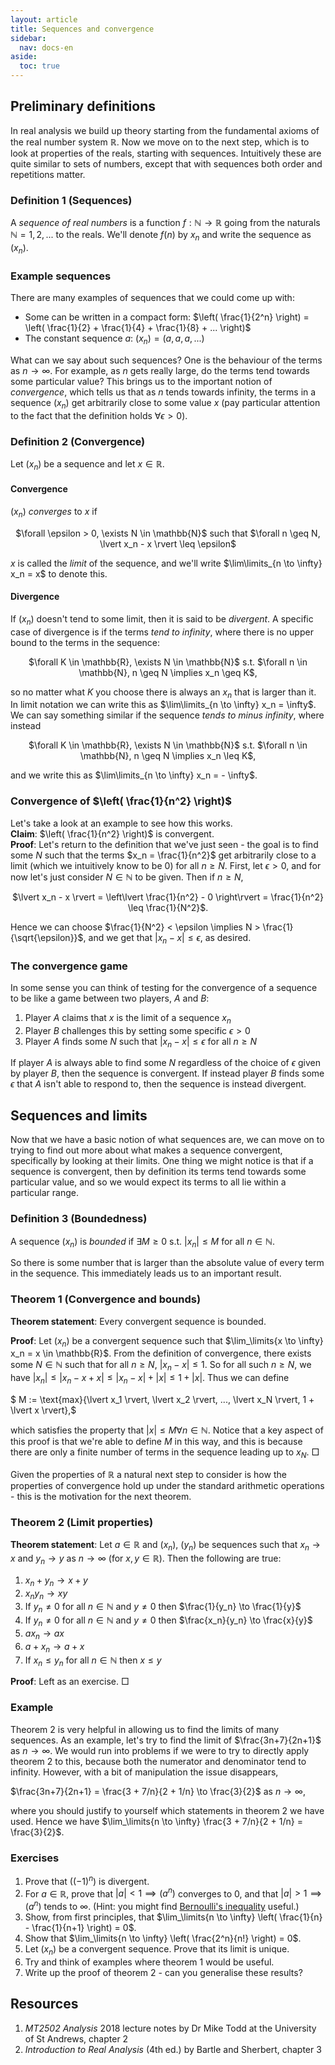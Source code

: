 ```yaml
---
layout: article
title: Sequences and convergence
sidebar:
  nav: docs-en
aside:
  toc: true
---
```


## Preliminary definitions
In real analysis we build up theory starting from the fundamental axioms of the real number system $\mathbb{R}$. Now we move on to the next step, which is to look at properties of the reals, starting with sequences. Intuitively these are quite similar to sets of numbers, except that with sequences both order and repetitions matter. 

### Definition 1 (Sequences)
A *sequence of real numbers* is a function $f : \mathbb{N} \rightarrow \mathbb{R}$ going from the naturals $\mathbb{N} = {1, 2, ...}$ to the reals. We'll denote $f(n)$ by $x_n$ and write the sequence as $(x_n)$. 

### Example sequences
There are many examples of sequences that we could come up with: 
- Some can be written in a compact form: $\left( \frac{1}{2^n} \right) = \left( \frac{1}{2} + \frac{1}{4} + \frac{1}{8} + ... \right)$
- The constant sequence $a$: $(x_n) = (a, a, a, ...)$

What can we say about such sequences? One is the behaviour of the terms as $n \rightarrow \infty$. For example, as $n$ gets really large, do the terms tend towards some particular value? This brings us to the important notion of *convergence*, which tells us that as $n$ tends towards infinity, the terms in a sequence $(x_n)$ get arbitrarily close to some value $x$ (pay particular attention to the fact that the definition holds $\forall \epsilon > 0$). 

### Definition 2 (Convergence)
Let $(x_n)$ be a sequence and let $x \in \mathbb{R}$. 
#### Convergence 
$(x_n)$ *converges* to $x$ if  

<center>$\forall \epsilon > 0, \exists N \in \mathbb{N}$ such that $\forall n \geq N, \lvert x_n - x \rvert \leq \epsilon$</center>

$x$ is called the *limit* of the sequence, and we'll write $\lim\limits_{n \to \infty} x_n = x$ to denote this. 
#### Divergence  
If $(x_n)$ doesn't tend to some limit, then it is said to be *divergent*. A specific case of divergence is if the terms *tend to infinity*, where there is no upper bound to the terms in the sequence:  

<center>$\forall K \in \mathbb{R}, \exists N \in \mathbb{N}$ s.t. $\forall n \in \mathbb{N}, n \geq N \implies x_n \geq K$,</center> 

so no matter what $K$ you choose there is always an $x_n$ that is larger than it. In limit notation we can write this as $\lim\limits_{n \to \infty} x_n = \infty$. We can say something similar if the sequence *tends to minus infinity*, where instead

<center> $\forall K \in \mathbb{R}, \exists N \in \mathbb{N}$ s.t. $\forall n \in \mathbb{N}, n \geq N \implies x_n \leq K$, </center>

and we write this as $\lim\limits_{n \to \infty} x_n = - \infty$. 

### Convergence of $\left( \frac{1}{n^2} \right)$
Let's take a look at an example to see how this works.  
**Claim**: $\left( \frac{1}{n^2} \right)$ is convergent.  
**Proof**:  Let's return to the definition that we've just seen - the goal is to find some $N$ such that the terms $x_n = \frac{1}{n^2}$ get arbitrarily close to a limit (which we intuitively know to be 0) for all $n \geq N$. First, let $\epsilon > 0$, and for now let's just consider $N \in \mathbb{N}$ to be given. Then if $n \geq N$,   

<center> $\lvert x_n - x \rvert = \left\lvert \frac{1}{n^2} - 0 \right\rvert = \frac{1}{n^2} \leq \frac{1}{N^2}$. </center>

Hence we can choose $\frac{1}{N^2} < \epsilon \implies N > \frac{1}{\sqrt{\epsilon}}$, and we get that $\lvert x_n - x \rvert \leq \epsilon$, as desired. 

### The convergence game
In some sense you can think of testing for the convergence of a sequence to be like a game between two players, $A$ and $B$:  
1. Player $A$ claims that $x$ is the limit of a sequence $x_n$
2. Player $B$ challenges this by setting some specific $\epsilon > 0$
3. Player $A$ finds some $N$ such that $\lvert x_n - x \rvert \leq \epsilon$ for all $n \geq N$  

If player $A$ is always able to find some $N$ regardless of the choice of $\epsilon$ given by player $B$, then the sequence is convergent. If instead player $B$ finds some $\epsilon$ that $A$ isn't able to respond to, then the sequence is instead divergent. 

## Sequences and limits
Now that we have a basic notion of what sequences are, we can move on to trying to find out more about what makes a sequence convergent, specifically by looking at their limits. One thing we might notice is that if a sequence is convergent, then by definition its terms tend towards some particular value, and so we would expect its terms to all lie within a particular range. 

### Definition 3 (Boundedness)
A sequence $(x_n)$ is *bounded* if $\exists M \geq 0$ s.t. $\lvert x_n \rvert \leq M$ for all $n \in \mathbb{N}$. 

So there is some number that is larger than the absolute value of every term in the sequence. This immediately leads us to an important result. 

### Theorem 1 (Convergence and bounds)
**Theorem statement**: Every convergent sequence is bounded.  

**Proof**: Let $(x_n)$ be a convergent sequence such that $\lim_\limits{x \to \infty} x_n = x \in \mathbb{R}$. From the definition of convergence, there exists some $N \in \mathbb{N}$ such that for all $n \geq N$, $\lvert x_n - x \rvert \leq 1$. So for all such $n \geq N$, we have $\lvert x_n \rvert \leq \lvert x_n - x + x \rvert \leq \lvert x_n - x \rvert + \lvert x \rvert \leq 1 + \lvert x \rvert$. Thus we can define

$ M := \text{max}{\lvert x_1 \rvert, \lvert x_2 \rvert, ..., \lvert x_N \rvert, 1 + \lvert x \rvert},$

which satisfies the property that $\lvert x \rvert \leq M \forall n \in \mathbb{N}$. Notice that a key aspect of this proof is that we're able to define $M$ in this way, and this is because there are only a finite number of terms in the sequence leading up to $x_N$. $\Box$

Given the properties of $\mathbb{R}$ a natural next step to consider is how the properties of convergence hold up under the standard arithmetic operations - this is the motivation for the next theorem. 

### Theorem 2 (Limit properties)
**Theorem statement**: Let $a \in \mathbb{R}$ and $(x_n)$, $(y_n)$ be sequences such that $x_n \to x$ and $y_n \to y$ as $n \to \infty$ (for $x, y \in \mathbb{R}$). Then the following are true: 
1. $x_n + y_n \to x + y$
2. $x_n y_n \to xy$
3. If $y_n \neq 0$ for all $n \in \mathbb{N}$ and $y \neq 0$ then $\frac{1}{y_n} \to \frac{1}{y}$
4. If $y_n \neq 0$ for all $n \in \mathbb{N}$ and $y \neq 0$ then $\frac{x_n}{y_n} \to \frac{x}{y}$
5. $a x_n \to ax$
6. $a + x_n \to a + x$ 
7. If $x_n \leq y_n$ for all $n \in \mathbb{N}$ then $x \leq y$

**Proof**: Left as an exercise. $\Box$

### Example
Theorem 2 is very helpful in allowing us to find the limits of many sequences. As an example, let's try to find the limit of $\frac{3n+7}{2n+1}$ as $n \to \infty$. We would run into problems if we were to try to directly apply theorem 2 to this, because both the numerator and denominator tend to infinity. However, with a bit of manipulation the issue disappears,

$\frac{3n+7}{2n+1} = \frac{3 + 7/n}{2 + 1/n} \to \frac{3}{2}$ as $n \to \infty$,

where you should justify to yourself which statements in theorem 2 we have used. Hence we have $\lim_\limits{n \to \infty} \frac{3 + 7/n}{2 + 1/n} = \frac{3}{2}$. 

### Exercises
1. Prove that $((-1)^n)$ is divergent. 
2. For $a \in \mathbb{R}$, prove that $\lvert a \rvert < 1 \implies (a^n)$ converges to 0, and that $\lvert a \rvert > 1 \implies (a^n)$ tends to $\infty$. (Hint: you might find [Bernoulli's inequality](https://en.wikipedia.org/wiki/Bernoulli%27s_inequality) useful.)
3. Show, from first principles, that $\lim_\limits{n \to \infty} \left( \frac{1}{n} - \frac{1}{n+1} \right) = 0$.
4. Show that $\lim_\limits{n \to \infty} \left( \frac{2^n}{n!} \right) = 0$.
5. Let $(x_n)$ be a convergent sequence. Prove that its limit is unique. 
6. Try and think of examples where theorem 1 would be useful. 
7. Write up the proof of theorem 2 - can you generalise these results? 

## Resources
1. *MT2502 Analysis* 2018 lecture notes by Dr Mike Todd at the University of St Andrews, chapter 2
2. *Introduction to Real Analysis* (4th ed.) by Bartle and Sherbert, chapter 3